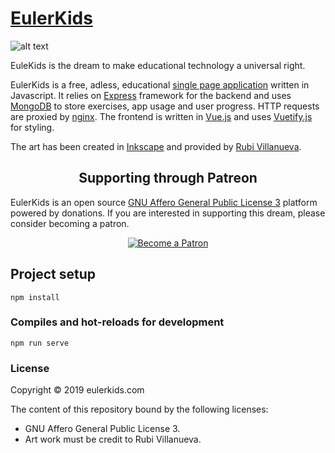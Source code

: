 # [EulerKids](https://www.eulerkids.com)

![alt text](https://raw.githubusercontent.com/andresperezc/EulerKids/master/static/CoverGithub/ekCoverGit.png?token=AQdMHgmd-cF4zOvRh9HE28hXkxNJrg-gks5b2K4GwA%3D%3D)

EuleKids is the dream to make educational technology a universal right.
 

EulerKids is a free, adless, educational [single page application](https://es.wikipedia.org/wiki/Single-page_application) 
written in Javascript. It relies on [Express](http://expressjs.com/) framework for the backend and uses 
[MongoDB](https://www.mongodb.com/) to store exercises, app usage and user progress. HTTP requests are proxied by 
[nginx](https://www.nginx.com/). The frontend is written in [Vue.js](https://vuejs.org/) and uses 
[Vuetify.js](https://vuetifyjs.com/en/) for styling.

The art has been created in [Inkscape](https://inkscape.org/) and provided by [Rubi Villanueva](https://github.com/rubivg).

<h2 align="center">Supporting through Patreon</h2>
<p>EulerKids is an open source 
<a href="https://en.wikipedia.org/wiki/GNU_Affero_General_Public_License">GNU Affero General Public License 3</a> platform 
powered by donations. 
If you are interested in supporting this dream, please consider becoming a patron.</p>

<p align="center">
  <a href="https://www.patreon.com/eulerkids">
    <img src="https://c5.patreon.com/external/logo/become_a_patron_button.png" alt="Become a Patron" />
  </a>
</p>

## Project setup
```
npm install
```

### Compiles and hot-reloads for development
```
npm run serve
```

### License

Copyright © 2019 eulerkids.com

The content of this repository bound by the following licenses:

- GNU Affero General Public License 3.
- Art work must be credit to Rubi Villanueva.